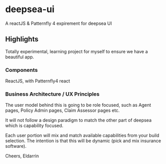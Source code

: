 # deepsea-ui
A reactJS &amp; Patternfly 4 expirement for deepsea UI

## Highlights
Totally experimental, learning project for myself to ensure we have a beautiful app.

### Components
ReactJS, with Patternfly4 react

### Business Architecture / UX Principles
The user model behind this is going to be role focused, such as Agent pages, Policy Admin pages, Claim Assessor pages etc.

It will not follow a design paradigm to match the other part of deepsea which is capability focused.

Each user portion will mix and match available capabilities from your build selection. The intention is that this will be dynamic (pick and mix insurance software).


Cheers, Eldarrin
